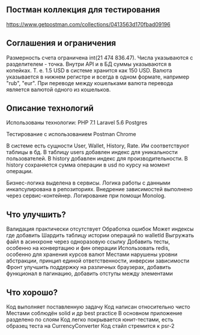 
## Постман коллекция для тестирования

https://www.getpostman.com/collections/0413563d170fbad09196


## Соглашения и ограничения

Размерность счета ограничена int(21 474 836.47).
Числа указываются с разделителем - точка.
Внутри API и в БД суммы указываются в копейках. Т. е. 1.5 USD в системе хранится как 150 USD.
Валюта указывается в нижнем регистре и всегда в одном формате, например "rub", "eur".
При переводе между кошельками валюта перевода является валютой одного из кошельков.


## Описание технологий

Использованы технологии:
PHP 7.1
Laravel 5.6
Postgres

Тестирование с использованием
Postman
Chrome

В системе есть сущности User, Wallet, History, Rate. Им соответствуют таблицы в бд. В таблицу users добавлен индекс для уникальности пользователей. В history добавлен индекс для производительности. В history сохраняется сумма операции в usd по курсу на момент операции.

Бизнес-логика выделена в сервисы. Логика работы с данными инкапсулирована в репозиториях. Внедрение зависимостей выполнено через сервис-контейнер. Логирование при помощи Monolog.


## Что улучшить?

Валидация практически отсутствует
Обработка ошибок
Может индексы где добавить
Шардить таблицу истории операций по walletId
Выгружать файл в асинхроне через одноразовую ссылку
Добавить тесты, особенно на конвертацию и фин операции
Использовать redis, особенно для хранения курсов валют
Местами нарушены уровни абстракции, принцип единой ответственности, инверсии зависимости
Фронт улучшить поддержку на различных браузерах, добавить функционал в пагинацию,  добавить отступы между элементами


## Что хорошо?

Код выполняет поставленную задачу
Код написан относительно чисто
Местами соблюдён solid и др best practice
В основном приложение разделено по слоям
Код легко покрывается юнит-тестами, есть образец теста на CurrencyConverter
Код стайл стремится к psr-2
